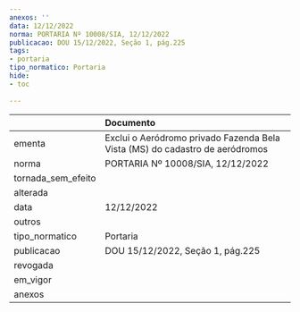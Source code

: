 ```yaml
---
anexos: ''
data: 12/12/2022
norma: PORTARIA Nº 10008/SIA, 12/12/2022
publicacao: DOU 15/12/2022, Seção 1, pág.225
tags:
- portaria
tipo_normatico: Portaria
hide: 
- toc 
 
---
```


|                    | Documento                                                                    |
|:-------------------|:-----------------------------------------------------------------------------|
| ementa             | Exclui o Aeródromo privado Fazenda Bela Vista (MS) do cadastro de aeródromos |
| norma              | PORTARIA Nº 10008/SIA, 12/12/2022                                            |
| tornada_sem_efeito |                                                                              |
| alterada           |                                                                              |
| data               | 12/12/2022                                                                   |
| outros             |                                                                              |
| tipo_normatico     | Portaria                                                                     |
| publicacao         | DOU 15/12/2022, Seção 1, pág.225                                             |
| revogada           |                                                                              |
| em_vigor           |                                                                              |
| anexos             |                                                                              |